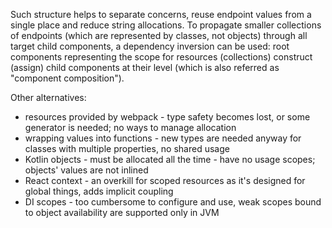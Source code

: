 Such structure helps to separate concerns, reuse endpoint values from a single place and reduce string allocations.
To propagate smaller collections of endpoints (which are represented by classes, not objects) 
through all target child components, a dependency inversion can be used:
root components representing the scope for resources (collections) construct (assign) child components at their level
(which is also referred as "component composition").

Other alternatives:
- resources provided by webpack - type safety becomes lost, or some generator is needed; no ways to manage allocation
- wrapping values into functions - new types are needed anyway for classes with multiple properties, no shared usage
- Kotlin objects - must be allocated all the time - have no usage scopes; objects' values are not inlined
- React context - an overkill for scoped resources as it's designed for global things, adds implicit coupling
- DI scopes - too cumbersome to configure and use, weak scopes bound to object availability are supported only in JVM
